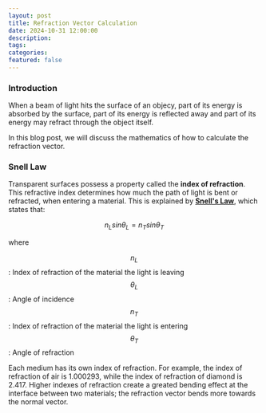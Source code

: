 ```yaml
---
layout: post
title: Refraction Vector Calculation
date: 2024-10-31 12:00:00
description:
tags:
categories:
featured: false
---
```


### Introduction <br>

When a beam of light hits the surface of an objecy, part of its energy is absorbed by the surface, part of its energy is reflected away and part of its energy may refract through the object itself. 

In this blog post, we will discuss the mathematics of how to calculate the refraction vector. 

### Snell Law

Transparent surfaces possess a property called the **index of refraction**. This refractive index determines how much the path of light is bent or refracted, when entering a material. This is explained by <u>**Snell's Law**</u>, which states that: 

$$
n_L sin \theta_L = n_T sin \theta_T
$$

where

$$n_L$$: Index of refraction of the material the light is leaving <br> 
$$\theta_L$$: Angle of incidence <br>
$$n_T$$: Index of refraction of the material the light is entering <br>
$$\theta_T$$: Angle of refraction <br>

Each medium has its own index of refraction. For example, the index of refraction of air is 1.000293, while the index of refraction of diamond is 2.417. Higher indexes of refraction create a greated bending effect at the interface between two materials; the refraction vector bends more towards the normal vector. 
